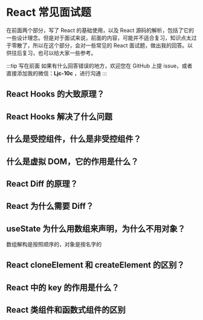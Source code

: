 # React 常见面试题

在前面两个部分，写了 React 的基础使用，以及 React 源码的解析，包括了它的一些设计理念。但是对于面试来说，前面的内容，可能并不适合复习，知识点太过于零散了，所以在这个部分，会对一些常见的 React 面试题，做出我的回答。以供往后复习，也可以给大家一些参考。

:::tip 写在前面
如果有什么回答错误的地方，欢迎您在 GitHub 上提 issue，或者直接添加我的微信：**Ljc-10c** ，进行沟通
:::

## React Hooks 的大致原理？

## React Hooks 解决了什么问题

## 什么是受控组件，什么是非受控组件？

## 什么是虚拟 DOM，它的作用是什么？

## React Diff 的原理？

## React 为什么需要 Diff？

## useState 为什么用数组来声明，为什么不用对象？

数组解构是按照顺序的，对象是按名字的

## React cloneElement 和 createElement 的区别？

## React 中的 key 的作用是什么？

## React 类组件和函数式组件的区别
